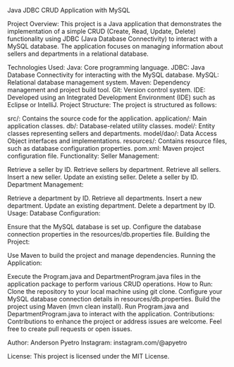Java JDBC CRUD Application with MySQL

Project Overview:
This project is a Java application that demonstrates the implementation of a simple CRUD (Create, Read, Update, Delete) functionality using JDBC (Java Database Connectivity) to interact with a MySQL database. The application focuses on managing information about sellers and departments in a relational database.

Technologies Used:
Java: Core programming language.
JDBC: Java Database Connectivity for interacting with the MySQL database.
MySQL: Relational database management system.
Maven: Dependency management and project build tool.
Git: Version control system.
IDE: Developed using an Integrated Development Environment (IDE) such as Eclipse or IntelliJ.
Project Structure:
The project is structured as follows:

src/: Contains the source code for the application.
application/: Main application classes.
db/: Database-related utility classes.
model/: Entity classes representing sellers and departments.
model/dao/: Data Access Object interfaces and implementations.
resources/: Contains resource files, such as database configuration properties.
pom.xml: Maven project configuration file.
Functionality:
Seller Management:

Retrieve a seller by ID.
Retrieve sellers by department.
Retrieve all sellers.
Insert a new seller.
Update an existing seller.
Delete a seller by ID.
Department Management:

Retrieve a department by ID.
Retrieve all departments.
Insert a new department.
Update an existing department.
Delete a department by ID.
Usage:
Database Configuration:

Ensure that the MySQL database is set up.
Configure the database connection properties in the resources/db.properties file.
Building the Project:

Use Maven to build the project and manage dependencies.
Running the Application:

Execute the Program.java and DepartmentProgram.java files in the application package to perform various CRUD operations.
How to Run:
Clone the repository to your local machine using git clone.
Configure your MySQL database connection details in resources/db.properties.
Build the project using Maven (mvn clean install).
Run Program.java and DepartmentProgram.java to interact with the application.
Contributions:
Contributions to enhance the project or address issues are welcome. Feel free to create pull requests or open issues.

Author:
Anderson Pyetro
Instagram: instagram.com/@apyetro

License:
This project is licensed under the MIT License.
